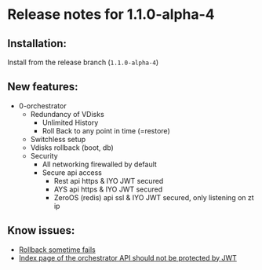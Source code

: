 # Release notes for 1.1.0-alpha-4

## Installation:
Install from the release branch (`1.1.0-alpha-4`)

## New features:
- 0-orchestrator
  - Redundancy of VDisks
    - Unlimited History
    - Roll Back to any point in time (=restore)
  - Switchless setup
  - Vdisks rollback (boot, db)
  - Security
    - All networking firewalled by default
    - Secure api access
      - Rest api https & IYO JWT secured
      - AYS api https & IYO JWT secured
      - ZeroOS (redis) api ssl & IYO JWT secured, only listening on zt ip

## Know issues:

- [Rollback sometime fails](https://github.com/threefoldtech/0-orchestrator/issues/430)
- [Index page of the orchestrator API should not be protected by JWT ](https://github.com/threefoldtech/0-orchestrator/issues/515)
